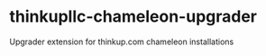 thinkupllc-chameleon-upgrader
=============================

Upgrader extension for thinkup.com chameleon installations

